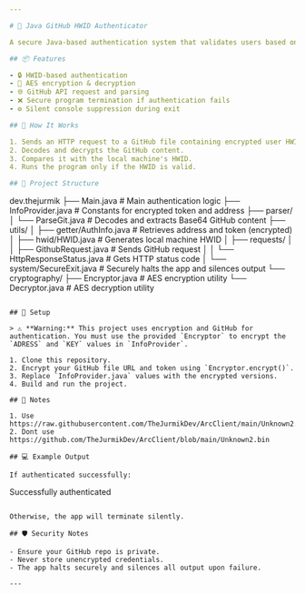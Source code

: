 ```yaml
---

# 🔐 Java GitHub HWID Authenticator

A secure Java-based authentication system that validates users based on their HWID using data fetched from a private GitHub repository. This system is designed to protect your software by allowing access only to authorized users.

## 📦 Features

- 🔒 HWID-based authentication
- 🔐 AES encryption & decryption
- 🌐 GitHub API request and parsing
- ❌ Secure program termination if authentication fails
- ⚙️ Silent console suppression during exit

## 🚀 How It Works

1. Sends an HTTP request to a GitHub file containing encrypted user HWIDs.
2. Decodes and decrypts the GitHub content.
3. Compares it with the local machine's HWID.
4. Runs the program only if the HWID is valid.

## 📁 Project Structure

```
dev.thejurmik
├── Main.java                       # Main authentication logic
├── InfoProvider.java               # Constants for encrypted token and address
├── parser/
│   └── ParseGit.java               # Decodes and extracts Base64 GitHub content
├── utils/
│   ├── getter/AuthInfo.java        # Retrieves address and token (encrypted)
│   ├── hwid/HWID.java              # Generates local machine HWID
│   ├── requests/
│   │   ├── GithubRequest.java      # Sends GitHub request
│   │   └── HttpResponseStatus.java # Gets HTTP status code
│   └── system/SecureExit.java      # Securely halts the app and silences output
└── cryptography/
    ├── Encryptor.java              # AES encryption utility
    └── Decryptor.java              # AES decryption utility
```

## 🔧 Setup

> ⚠️ **Warning:** This project uses encryption and GitHub for authentication. You must use the provided `Encryptor` to encrypt the `ADRESS` and `KEY` values in `InfoProvider`.

1. Clone this repository.
2. Encrypt your GitHub file URL and token using `Encryptor.encrypt()`.
3. Replace `InfoProvider.java` values with the encrypted versions.
4. Build and run the project.

## 📘 Notes

1. Use https://raw.githubusercontent.com/TheJurmikDev/ArcClient/main/Unknown2.bin
2. Dont use https://github.com/TheJurmikDev/ArcClient/blob/main/Unknown2.bin

## 💻 Example Output

If authenticated successfully:

```
Successfully authenticated
```

Otherwise, the app will terminate silently.

## 🛡️ Security Notes

- Ensure your GitHub repo is private.
- Never store unencrypted credentials.
- The app halts securely and silences all output upon failure.

---
```

